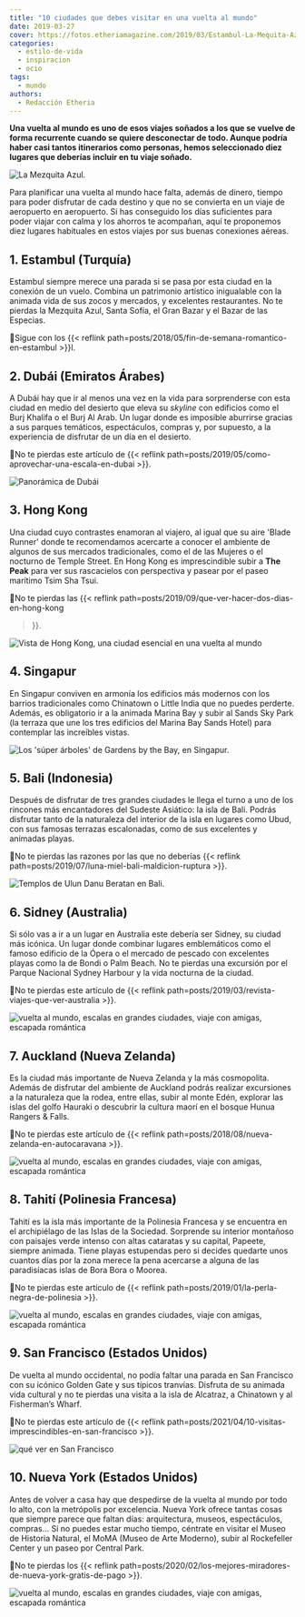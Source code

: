 ```yaml
---
title: "10 ciudades que debes visitar en una vuelta al mundo"
date: 2019-03-27
cover: https://fotos.etheriamagazine.com/2019/03/Estambul-La-Mequita-Azul.jpg
categories: 
  - estilo-de-vida
  - inspiracion
  - ocio
tags: 
  - mundo
authors: 
  - Redacción Etheria
---
```


**Una vuelta al mundo es uno de esos viajes soñados a los que se vuelve de forma 
recurrente cuando se quiere desconectar de todo. Aunque podría haber casi tantos 
itinerarios como personas, hemos seleccionado diez lugares que deberías incluir en tu 
viaje soñado.** 

![La Mezquita Azul.](https://fotos.etheriamagazine.com/2019/03/Estambul-La-Mequita-Azul.jpg "La Mezquita Azul. © Adli Wahid.")

Para planificar una vuelta al mundo hace falta, además de dinero, tiempo para poder 
disfrutar de cada destino y que no se convierta en un viaje de aeropuerto en aeropuerto. 
Si has conseguido los días suficientes para poder viajar con calma y los ahorros te 
acompañan, aquí te proponemos diez lugares habituales en estos viajes por sus buenas 
conexiones aéreas. 

## 1\. Estambul (Turquía)

Estambul siempre merece una parada si se pasa por esta ciudad en la conexión de un 
vuelo. Combina un patrimonio artístico inigualable con la animada vida de sus zocos y 
mercados, y excelentes restaurantes. No te pierdas la Mezquita Azul, Santa Sofía, el 
Gran Bazar y el Bazar de las Especias. 

📍Sigue con los {{< reflink path=posts/2018/05/fin-de-semana-romantico-en-estambul >}}l. 

## 2\. Dubái (Emiratos Árabes)

A Dubái hay que ir al menos una vez en la vida para sorprenderse con esta ciudad en 
medio del desierto que eleva su _skyline_ con edificios como el Burj Khalifa o el Burj 
Al Arab. Un lugar donde es imposible aburrirse gracias a sus parques temáticos, 
espectáculos, compras y, por supuesto, a la experiencia de disfrutar de un día en el 
desierto. 

📍No te pierdas este artículo de {{< reflink 
path=posts/2019/05/como-aprovechar-una-escala-en-dubai >}}. 

![Panorámica de Dubái](https://fotos.etheriamagazine.com/2019/03/Dubai.jpg "Dubái. ©Jeshoots.com.")

## 3\. Hong Kong

Una ciudad cuyo contrastes enamoran al viajero, al igual que su aire 'Blade Runner' 
donde te recomendamos acercarte a conocer el ambiente de algunos de sus mercados 
tradicionales, como el de las Mujeres o el nocturno de Temple Street. En Hong Kong es 
imprescindible subir a **The Peak** para ver sus rascacielos con perspectiva y pasear 
por el paseo marítimo Tsim Sha Tsui. 

📍No te pierdas las {{< reflink path=posts/2019/09/que-ver-hacer-dos-dias-en-hong-kong 
>}}. 

![Vista de Hong Kong, una ciudad esencial en una vuelta al mundo](https://fotos.etheriamagazine.com/2019/03/hong-kong.jpg "Vista de Hong Kong desde The Peak. © Pauline Mae de Leon.")

## 4\. Singapur

En Singapur conviven en armonía los edificios más modernos con los barrios tradicionales 
como Chinatown o Little India que no puedes perderte. Además, es obligatorio ir a la 
animada Marina Bay y subir al Sands Sky Park (la terraza que une los tres edificios del 
Marina Bay Sands Hotel) para contemplar las increíbles vistas. 

![Los 'súper árboles' de Gardens by the Bay, en Singapur.](https://fotos.etheriamagazine.com/2019/03/Singapur-Super-Tree-Grove-at-Gardens-by-the-Bay.jpg "Los 'súper árboles' de Gardens by the Bay, en Singapur. © Coleen Rivas.")

## 5\. Bali (Indonesia)

Después de disfrutar de tres grandes ciudades le llega el turno a uno de los rincones 
más encantadores del Sudeste Asiático: la isla de Bali. Podrás disfrutar tanto de la 
naturaleza del interior de la isla en lugares como Ubud, con sus famosas terrazas 
escalonadas, como de sus excelentes y animadas playas. 

📍No te pierdas las razones por las que no deberías {{< reflink 
path=posts/2019/07/luna-miel-bali-maldicion-ruptura >}}. 

![Templos de Ulun Danu Beratan en Bali.](https://fotos.etheriamagazine.com/2019/03/Bali-Ulun-Danu-Beratan-temple.jpg "Templos de Ulun Danu Beratan en Bali. © Sebastian Pena.")

## 6\. Sidney (Australia)

Si sólo vas a ir a un lugar en Australia este debería ser Sidney, su ciudad más icónica. 
Un lugar donde combinar lugares emblemáticos como el famoso edificio de la Ópera o el 
mercado de pescado con excelentes playas como la de Bondi o Palm Beach. No te pierdas 
una excursión por el Parque Nacional Sydney Harbour y la vida nocturna de la ciudad. 

📍No te pierdas este artículo de {{< reflink 
path=posts/2019/03/revista-viajes-que-ver-australia >}}. 

![vuelta al mundo, escalas en grandes ciudades, viaje con amigas, escapada romántica](https://fotos.etheriamagazine.com/2019/03/Sidney-opera.jpg "Edificio de la Opera en Sidney. © Keith Zhu.")

## 7\. Auckland (Nueva Zelanda)

Es la ciudad más importante de Nueva Zelanda y la más cosmopolita. Además de disfrutar 
del ambiente de Auckland podrás realizar excursiones a la naturaleza que la rodea, entre 
ellas, subir al monte Edén, explorar las islas del golfo Hauraki o descubrir la cultura 
maorí en el bosque Hunua Rangers & Falls. 

📍No te pierdas este artículo de {{< reflink 
path=posts/2018/08/nueva-zelanda-en-autocaravana >}}. 

![vuelta al mundo, escalas en grandes ciudades, viaje con amigas, escapada romántica](https://fotos.etheriamagazine.com/2019/03/auckland.jpg "Auckland. © Henry-McIntosh.")

## 8\. Tahití (Polinesia Francesa)

Tahití es la isla más importante de la Polinesia Francesa y se encuentra en el 
archipiélago de las Islas de la Sociedad. Sorprende su interior montañoso con paisajes 
verde intenso con altas cataratas y su capital, Papeete, siempre animada. Tiene playas 
estupendas pero si decides quedarte unos cuantos días por la zona merece la pena 
acercarse a alguna de las paradisíacas islas de Bora Bora o Moorea. 

📍No te pierdas este artículo de {{< reflink 
path=posts/2019/01/la-perla-negra-de-polinesia >}}. 

![vuelta al mundo, escalas en grandes ciudades, viaje con amigas, escapada romántica](https://fotos.etheriamagazine.com/2019/03/bora-bora.jpg "Hotel en Bora Bora.")

## 9\. San Francisco (Estados Unidos)

De vuelta al mundo occidental, no podía faltar una parada en San Francisco con su 
icónico Golden Gate y sus típicos tranvías. Disfruta de su animada vida cultural y no te 
pierdas una visita a la isla de Alcatraz, a Chinatown y al Fisherman’s Wharf. 

📍No te pierdas este artículo de {{< reflink 
path=posts/2021/04/10-visitas-imprescindibles-en-san-francisco >}}. 

![qué ver en San Francisco](https://fotos.etheriamagazine.com/2018/07/viaje-san-francisco-Golden-Gate-Bridge.jpg "Golden Gate visto desde Baker Beach (Presidio). ©SFTravel Association")

## 10\. Nueva York (Estados Unidos)

Antes de volver a casa hay que despedirse de la vuelta al mundo por todo lo alto, con la 
metrópolis por excelencia. Nueva York ofrece tantas cosas que siempre parece que faltan 
días: arquitectura, museos, espectáculos, compras… Si no puedes estar mucho tiempo, 
céntrate en visitar el Museo de Historia Natural, el MoMA (Museo de Arte Moderno), subir 
al Rockefeller Center y un paseo por Central Park. 

📍No te pierdas los {{< reflink 
path=posts/2020/02/los-mejores-miradores-de-nueva-york-gratis-de-pago >}}. 

![vuelta al mundo, escalas en grandes ciudades, viaje con amigas, escapada romántica](https://fotos.etheriamagazine.com/2018/05/Nueva-York-puente-de-Brooklin.jpg "Golden Gate en Nueva York.")
